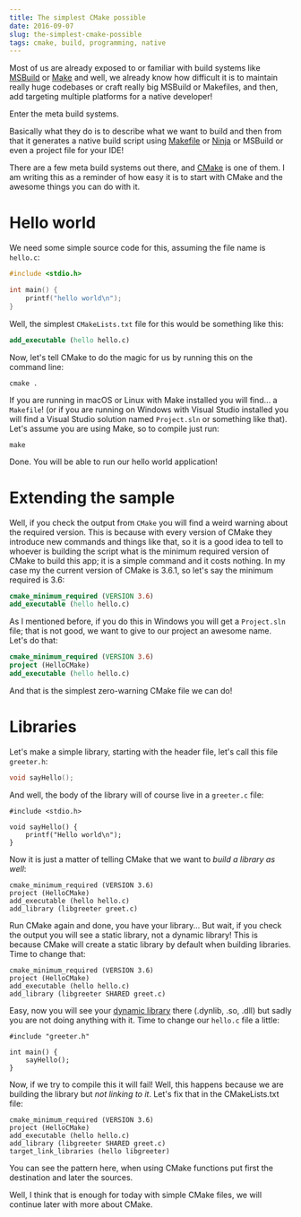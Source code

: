```yaml
---
title: The simplest CMake possible
date: 2016-09-07
slug: the-simplest-cmake-possible
tags: cmake, build, programming, native 
---
```


Most of us are already exposed to or familiar with build systems like [MSBuild](https://en.wikipedia.org/wiki/MSBuild) or [Make](https://www.gnu.org/software/make/) and well, we already know how difficult it is to maintain really huge codebases or craft really big MSBuild or Makefiles, and then, add targeting multiple platforms for a native developer!

Enter the meta build systems.

Basically what they do is to describe what we want to build and then from that it generates a native build script using [Makefile](http://www.cs.colby.edu/maxwell/courses/tutorials/maketutor/) or [Ninja](https://ninja-build.org/) or MSBuild or even a project file for your IDE!

There are a few meta build systems out there, and [CMake](https://cmake.org/) is one of them. I am writing this as a reminder of how easy it is to start with CMake and the awesome things you can do with it.

# Hello world

We need some simple source code for this, assuming the file name is `hello.c`:

```c
#include <stdio.h>

int main() {
    printf("hello world\n");
}
```

Well, the simplest `CMakeLists.txt` file for this would be something like this:

```cmake
add_executable (hello hello.c)
```

Now, let's tell CMake to do the magic for us by running this on the command line:

    cmake .

If you are running in macOS or Linux with Make installed you will find... a `Makefile`! (or if you are running on Windows with Visual Studio installed you will find a Visual Studio solution named `Project.sln` or something like that). Let's assume you are using Make, so to compile just run:

    make

Done. You will be able to run our hello world application!

# Extending the sample

Well, if you check the output from `CMake` you will find a weird warning about the required version. This is because with every version of CMake they introduce new commands and things like that, so it is a good idea to tell to whoever is building the script what is the minimum required version of CMake to build this app; it is a simple command and it costs nothing. In my case my the current version of CMake is 3.6.1, so let's say the minimum required is 3.6:

```cmake
cmake_minimum_required (VERSION 3.6)
add_executable (hello hello.c)
```
As I mentioned before, if you do this in Windows you will get a `Project.sln` file; that is not good, we want to give to our project an awesome name. Let's do that:

```cmake
cmake_minimum_required (VERSION 3.6)
project (HelloCMake)
add_executable (hello hello.c)
```
And that is the simplest zero-warning CMake file we can do!

# Libraries

Let's make a simple library, starting with the header file, let's call this file `greeter.h`:

```c
void sayHello();
```

And well, the body of the library will of course live in a `greeter.c` file:

```
#include <stdio.h>

void sayHello() {
    printf("Hello world\n");
}
```

Now it is just a matter of telling CMake that we want to _build a library as well_:

```
cmake_minimum_required (VERSION 3.6)
project (HelloCMake)
add_executable (hello hello.c)
add_library (libgreeter greet.c)
```

Run CMake again and done, you have your library... But wait, if you check the output you will see a static library, not a dynamic library! This is because CMake will create a static library by default when building libraries. Time to change that:


```
cmake_minimum_required (VERSION 3.6)
project (HelloCMake)
add_executable (hello hello.c)
add_library (libgreeter SHARED greet.c)
```

Easy, now you will see your [dynamic library](https://en.wikipedia.org/wiki/Library_(computing)#Shared_libraries) there (.dynlib, .so, .dll) but sadly you are not doing anything with it. Time to change our `hello.c` file a little:

```
#include "greeter.h"

int main() {
    sayHello();
}
```

Now, if we try to compile this it will fail! Well, this happens because we are building the library but _not linking to it_. Let's fix that in the CMakeLists.txt file:

```
cmake_minimum_required (VERSION 3.6)
project (HelloCMake)
add_executable (hello hello.c)
add_library (libgreeter SHARED greet.c)
target_link_libraries (hello libgreeter)
```

You can see the pattern here, when using CMake functions put first the destination and later the sources.

Well, I think that is enough for today with simple CMake files, we will continue later with more about CMake.
